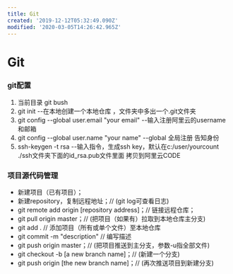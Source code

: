 ```yaml
---
title: Git
created: '2019-12-12T05:32:49.090Z'
modified: '2020-03-05T14:26:42.965Z'
---
```


# Git

### git配置
1. 当前目录 git bush
2. git init --在本地创建一个本地仓库 ，文件夹中多出一个.git文件夹
3. git config --global user.email "your email" --输入注册阿里云的username和邮箱
4. git config --global user.name "your name" --global 全局注册 告知身份
5. ssh-keygen -t rsa --输入指令，生成ssh key，默认在c:/user/yourcount ./ssh文件夹下面的id_rsa.pub文件里面 拷贝到阿里云CODE

### 项目源代码管理
+ 新建项目（已有项目）；
+ 新建repository，复制远程地址；// (git log可查看日志)
+ git remote add origin [repository address]；// 链接远程仓库；
+ git pull origin master；// (把项目（如果有）拉取到本地仓库主分支)
+ git add . // 添加项目（所有或单个文件）至本地仓库
+ git commit -m "description" // 编写描述
+ git push origin master；// (把项目推送到主分支，参数-u指全部文件)
+ git checkout -b [a new branch name]；// (新建一个分支)
+ git push origin [the new branch name]；// (再次推送项目到新建分支)

